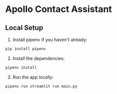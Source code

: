 # Apollo Contact Assistant

## Local Setup

1. Install pipenv if you haven't already:

```bash
pip install pipenv
```

2. Install the dependencies:

```bash
pipenv install
```

3. Run the app locally:

```bash
pipenv run streamlit run main.py
```
